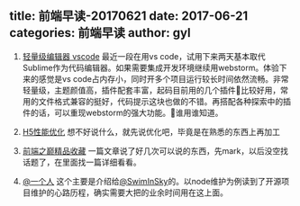 title: 前端早读-20170621
date: 2017-06-21
categories: 前端早读
author: gyl
---
1. [轻量级编辑器 vscode](http://www.vscode.org/)
   最近一段在用vs code，试用下来两天基本取代Sublime作为代码编辑器。如果需要集成开发环境继续用webstorm。体验下来的感觉是vs code占内存小，同时开多个项目运行较长时间依然流畅。非常轻量级，主题颜值高，插件配套丰富，起码目前用的几个插件比较好用，常用的文件格式兼容的挺好，代码提示这块也做的不错。再搭配各种探索中的插件的话，可以重现webstorm的强大功能。谁用谁知道。

2. [H5性能优化](http://mp.weixin.qq.com/s?__biz=MzIwNjQwMzUwMQ==&mid=2247485201&idx=1&sn=41e3de67596358682cc1f93fd938d14f&chksm=972365d3a054ecc55e7e6eded0ebb404446b16a3d2b438b8eb201127b9c36dd5689b0bc2afcb&scene=0#rd)
    想不好说什么，就先说优化吧，毕竟是在熟悉的东西上再加工

3. [前端之巅精品收藏](http://mp.weixin.qq.com/s?__biz=MzIwNjQwMzUwMQ==&mid=2247485242&idx=1&sn=116f40deebb2fc869f8a6093f57c3499&chksm=972365f8a054eceed0e199647c286d0b3cbd04da4816f5b094bf6b6610b90d0e69c5bb4a5d73&scene=0#rd)
    一篇文章说了好几次可以说的东西，先mark，以后没空找话题了，在里面找一篇详细看看。

4. [@一个人](http://www.toutiao.com/a6433630854833307906/?tt_from=weixin&utm_campaign=client_share&app=news_article&utm_source=weixin&iid=11041948224&utm_medium=toutiao_ios&wxshare_count=1)
    这个主要是介绍给[@SwimInSky](https://github.com/Swiminsky)的。以node维护为例读到了开源项目维护的心路历程，确实需要大把的业余时间用在这上面。